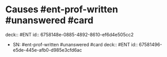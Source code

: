 # Causes #ent-prof-written #unanswered #card
deck:: #ENT
id:: 6758148e-0885-4892-8610-ef6d4e505cc2
- SN: #ent-prof-written #unanswered #card
  deck:: #ENT
  id:: 67581496-e5de-445e-afb0-d985e3cfd6ac